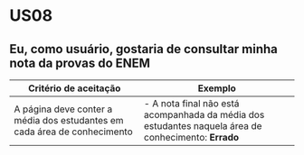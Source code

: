 # US08

## Eu, como usuário, gostaria de consultar minha nota da provas do ENEM

| Critério de aceitação                                 | Exemplo |
| ----------------------------------------------------- | ------- |
| A página deve conter a média dos estudantes em cada área de conhecimento |   - A nota final não está acompanhada da média dos estudantes naquela área de conhecimento: **Errado** |
